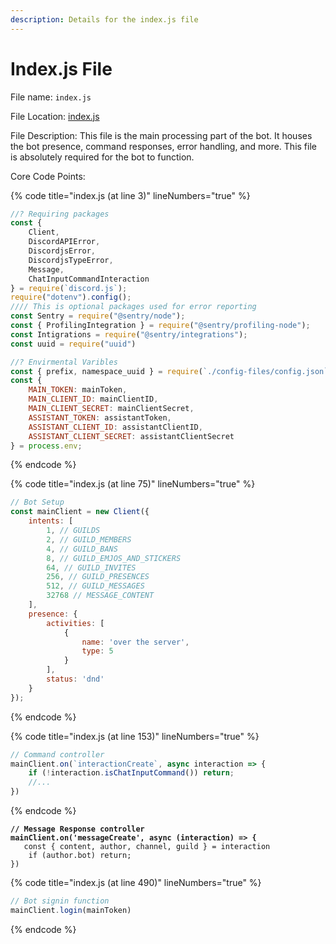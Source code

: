 ```yaml
---
description: Details for the index.js file
---
```


# Index.js File

File name: `index.js`

File Location: [index.js](../index.js)

File Description: This file is the main processing part of the bot. It houses the bot presence, command responses, error handling, and more. This file is absolutely required for the bot to function.

Core Code Points:

{% code title="index.js (at line 3)" lineNumbers="true" %}
```javascript
//? Requiring packages
const {
	Client,
	DiscordAPIError,
	DiscordjsError,
	DiscordjsTypeError,
	Message,
	ChatInputCommandInteraction
} = require(`discord.js`);
require("dotenv").config();
//// This is optional packages used for error reporting
const Sentry = require("@sentry/node");
const { ProfilingIntegration } = require("@sentry/profiling-node");
const Intigrations = require("@sentry/integrations");
const uuid = require("uuid")

//? Envirmental Varibles
const { prefix, namespace_uuid } = require(`./config-files/config.json`);
const {
	MAIN_TOKEN: mainToken,
	MAIN_CLIENT_ID: mainClientID,
	MAIN_CLIENT_SECRET: mainClientSecret,
	ASSISTANT_TOKEN: assistantToken,
	ASSISTANT_CLIENT_ID: assistantClientID,
	ASSISTANT_CLIENT_SECRET: assistantClientSecret
} = process.env;
```
{% endcode %}

{% code title="index.js (at line 75)" lineNumbers="true" %}
```javascript
// Bot Setup
const mainClient = new Client({
	intents: [
		1, // GUILDS
		2, // GUILD_MEMBERS
		4, // GUILD_BANS
		8, // GUILD_EMJOS_AND_STICKERS
		64, // GUILD_INVITES
		256, // GUILD_PRESENCES
		512, // GUILD_MESSAGES
		32768 // MESSAGE_CONTENT
	],
	presence: {
		activities: [
			{
				name: 'over the server',
				type: 5
			}
		],
		status: 'dnd'
	}
});
```
{% endcode %}

{% code title="index.js (at line 153)" lineNumbers="true" %}
```javascript
// Command controller
mainClient.on(`interactionCreate`, async interaction => {
	if (!interaction.isChatInputCommand()) return;
	//...
})
```
{% endcode %}

<pre class="language-javascript" data-title="index.js (at line 400)" data-line-numbers><code class="lang-javascript"><strong>// Message Response controller
</strong><strong>mainClient.on('messageCreate', async (interaction) => {
</strong>	const { content, author, channel, guild } = interaction
	if (author.bot) return;
})
</code></pre>

{% code title="index.js (at line 490)" lineNumbers="true" %}
```javascript
// Bot signin function
mainClient.login(mainToken)
```
{% endcode %}
